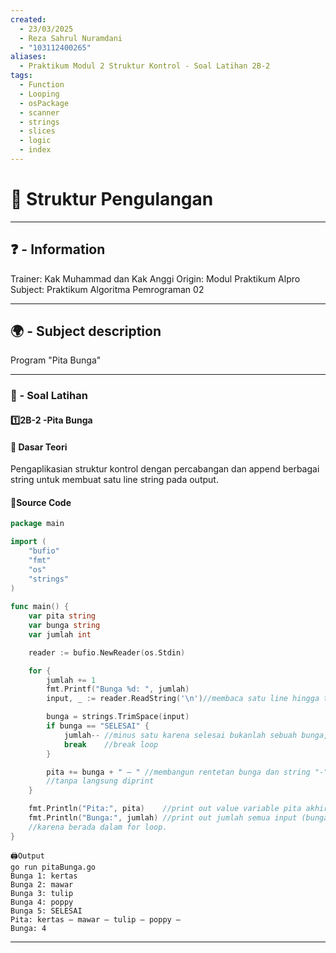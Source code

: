 ```yaml
---
created:
  - 23/03/2025
  - Reza Sahrul Nuramdani
  - "103112400265"
aliases:
  - Praktikum Modul 2 Struktur Kontrol - Soal Latihan 2B-2
tags:
  - Function
  - Looping
  - osPackage
  - scanner
  - strings
  - slices
  - logic
  - index
---
```

# 📃 Struktur Pengulangan 
---
## ❓ - Information
Trainer: Kak Muhammad dan Kak Anggi
Origin: Modul Praktikum Alpro
Subject: Praktikum Algoritma Pemrograman 02  

---
## 🌍 - Subject description
Program "Pita Bunga"

--- 
### 🎯 - Soal Latihan
#### 1️⃣2B-2 -Pita Bunga

#### 📝 Dasar Teori
Pengaplikasian struktur kontrol dengan percabangan dan append berbagai string untuk membuat
satu line string pada output.

#### 📝Source Code
```go
package main

import (
    "bufio"
    "fmt"
    "os"
    "strings"
)
  
func main() {
    var pita string
    var bunga string
    var jumlah int

    reader := bufio.NewReader(os.Stdin)

    for {
        jumlah += 1
        fmt.Printf("Bunga %d: ", jumlah)
        input, _ := reader.ReadString('\n')//membaca satu line hingga terdeteksi enter pada readstring

        bunga = strings.TrimSpace(input)
        if bunga == "SELESAI" {
            jumlah-- //minus satu karena selesai bukanlah sebuah bunga, sehingga tidak perlu ditampilkan
            break    //break loop
        }

        pita += bunga + " – " //membangun rentetan bunga dan string "-" setiap iterasi
        //tanpa langsung diprint
    }

    fmt.Println("Pita:", pita)    //print out value variable pita akhir setelah semua iterasi
    fmt.Println("Bunga:", jumlah) //print out jumlah semua input (bunga), which always adds setiap iterasi
    //karena berada dalam for loop.
}
```

	🖨️Output 
	go run pitaBunga.go
	Bunga 1: kertas 
	Bunga 2: mawar 
	Bunga 3: tulip 
	Bunga 4: poppy 
	Bunga 5: SELESAI 
	Pita: kertas – mawar – tulip – poppy –  
	Bunga: 4  

--- 